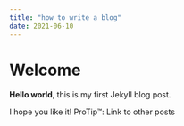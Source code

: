 ```yaml
---
title: "how to write a blog"
date: 2021-06-10
---
```


# Welcome

**Hello world**, this is my first Jekyll blog post.

I hope you like it!
ProTip™: Link to other posts
